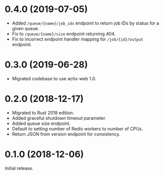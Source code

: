 # 0.4.0 (2019-07-05)

* Added `/queue/{name}/job_ids` endpoint to return job IDs by status for a
  given queue.
* Fix to `/queue/{name}/size` endpoint returning 404.
* Fix to incorrect endpoint handler mapping for `/job/{id}/output` endpoint.

# 0.3.0 (2019-06-28)

* Migrated codebase to use actix-web 1.0.

# 0.2.0 (2018-12-17)

* Migrated to Rust 2018 edition.
* Added graceful shutdown timeout parameter.
* Added queue size endpoint.
* Default to setting number of Redis workers to number of CPUs.
* Return JSON from version endpoint for consistency.

# 0.1.0 (2018-12-06)

Initial release.

